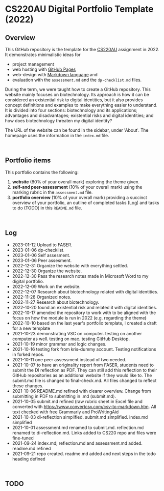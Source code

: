 # CS220AU Digital Portfolio Template (2022)
## Overview
This GitHub repository is the template for the [CS220AU](https://github.com/khofstadter/CS220AU) assignment in 2022. It demonstrates minimalistic ideas for 

- project management
- web hosting with [GitHub Pages](https://pages.github.com/) 
- web-design with [Markdown language](https://guides.github.com/features/mastering-markdown/) and
- evaluation with the `assessment.md` and the `dp-checklist.md` files. 

During the term, we were taught how to create a GitHub repository. This website mainly focuses on biotechnology. Its approach is how it can be considered an existential risk to digital identities, but it also provides concept definitions and examples to make everything easier to understand. It is divided into four sections: biotechnology and its applications; advantages and disadvantages; existential risks and digital identities; and how does biotechnology threaten my digital identity?

The URL of the website can be found in the sidebar, under 'About'. The homepage uses the information in the `index.md` file.

<br>

## Portfolio items
This portfolio contains the following:

1. **website** (80% of your overall mark) exploring the theme given.
2. **self-and peer-assessment** (10% of your overall mark) using the marking rubric in the `assessment.md` file.
3. **portfolio overview** (10% of your overall mark) providing a succinct overview of your portfolio, an outline of completed tasks (Log) and tasks to do (TODO) in this `README.md` file.

<br>

## Log
- 2023-01-12 Upload to FASER.
- 2023-01-06 dp-checklist.
- 2023-01-06 Self assesment.
- 2023-01-06 Peer assesment.
- 2022-12-31 Organize the website with everything settled.
- 2022-12-30 Organize the website.
- 2022-12-30 Pass the research notes made in Microsoft Word to my digital portfolio.
- 2022-12-09 Work on the website.
- 2022-12-07 Research about biotechnology related with digital identities.
- 2022-11-28 Organized notes.
- 2022-11-27 Research about biotechnology.
- 2022-10-20 found an existential risk and related it with digital identities.
- 2022-10-17 amended the repository to work with to be aligned with the focus on how the module is run in 2022 (e.g. regarding the theme)
- 2022-10-10 based on the last year's portfolio template, I created a draft for a new template
- 2021-10-23 demonstrating VSC on computer. testing on another computer as well. testing on mac. testing GitHub Desktop. 
- 2021-10-19 minor grammar and logic changes. 
- 2021-10-16 testing fork from kris-dummy account. Testing notifications in forked repos. 
- 2021-10-11 one peer assessment instead of two needed.
- 2021-10-07 to have an originality report from FASER, students need to submit the DI reflection as PDF. They can still add this reflection to their GitHub repositories as an additional website if they would like to. The submit.md file is changed to final-check.md. All files changed to reflect these changes. 
- 2021-10-06 README.md refined with clearer overview. Change from submitting in PDF to submitting in .md (submit.md). 
- 2021-10-05 submit.md refined (raw rubric sheet in Excel file and converted with https://www.convertcsv.com/csv-to-markdown.htm. All text checked with free Grammarly and ProWritingAid
- 2021-10-03 di-reflection simplified. submit.md simplified. index.md simplified
- 2021-10-01 assessment.md renamed to submit.md. reflection.md renamed to di-reflection.md. Links added to CS220 repo and files were fine-tuned
- 2021-09-24 index.md, reflection.md and assessment.md added. readme.md refined
- 2021-09-21 repo created. readme.md added and next steps in the todo heading defined

<br>

## TODO
